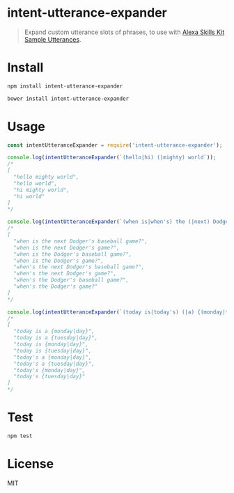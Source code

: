 # intent-utterance-expander

> Expand custom utterance slots of phrases, to use with [Alexa Skills Kit Sample Utterances](https://developer.amazon.com/public/solutions/alexa/alexa-skills-kit/docs/defining-the-voice-interface).

# Install

```bash
npm install intent-utterance-expander
```

```bash
bower install intent-utterance-expander
```

# Usage

```javascript
const intentUtteranceExpander = require('intent-utterance-expander');

console.log(intentUtteranceExpander(`(hello|hi) (|mighty) world`));
/*
[
  "hello mighty world",
  "hello world",
  "hi mighty world",
  "hi world"
]
*/

console.log(intentUtteranceExpander(`(when is|when's) the (|next) Dodger's (|baseball) game?`));
/*
[
  "when is the next Dodger's baseball game?",
  "when is the next Dodger's game?",
  "when is the Dodger's baseball game?",
  "when is the Dodger's game?",
  "when's the next Dodger's baseball game?",
  "when's the next Dodger's game?",
  "when's the Dodger's baseball game?",
  "when's the Dodger's game?"
]
*/

console.log(intentUtteranceExpander(`(today is|today's) (|a) {(monday|tuesday)|day}`));
/*
[
  "today is a {monday|day}",
  "today is a {tuesday|day}",
  "today is {monday|day}",
  "today is {tuesday|day}",
  "today's a {monday|day}",
  "today's a {tuesday|day}",
  "today's {monday|day}",
  "today's {tuesday|day}"
]
*/
```

# Test

```bash
npm test
```

# License

MIT
